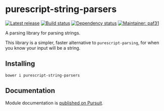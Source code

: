 # purescript-string-parsers

[![Latest release](http://img.shields.io/github/release/purescript-contrib/purescript-string-parsers.svg)](https://github.com/purescript-contrib/purescript-string-parsers/releases)
[![Build status](https://travis-ci.org/purescript-contrib/purescript-string-parsers.svg?branch=master)](https://travis-ci.org/purescript-contrib/purescript-string-parsers)
[![Dependency status](https://img.shields.io/librariesio/github/purescript-contrib/purescript-string-parsers.svg)](https://libraries.io/github/purescript-contrib/purescript-string-parsers)
[![Maintainer: paf31](https://img.shields.io/badge/maintainer-paf31-lightgrey.svg)](http://github.com/paf31)

A parsing library for parsing strings.

This library is a simpler, faster alternative to `purescript-parsing`, for when you know your input will be a string.

## Installing

    bower i purescript-string-parsers

## Documentation

Module documentation is [published on Pursuit](http://pursuit.purescript.org/packages/purescript-string-parsers).
